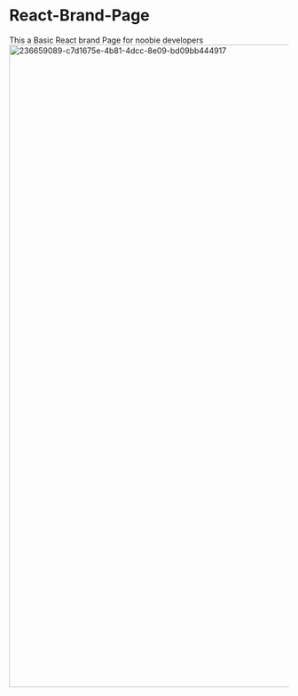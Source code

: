 
# React-Brand-Page
This a Basic React brand Page for noobie developers 
<img width="1158" alt="236659089-c7d1675e-4b81-4dcc-8e09-bd09bb444917" src="https://github.com/tusquake/React-Brand-Page/assets/77339749/79fc31e9-d53d-4ca7-a4c1-1b5a5b659dc8">

